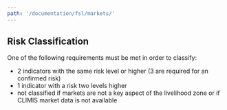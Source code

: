 ```yaml
---
path: '/documentation/fsl/markets/'
---
```


## Risk Classification

One of the following requirements must be met in order to classify:

- 2 indicators with the same risk level or higher (3 are required for an confirmed risk)
- 1 indicator with a risk two levels higher
- not classified if markets are not a key aspect of the livelihood zone or if CLIMIS market data is not available
